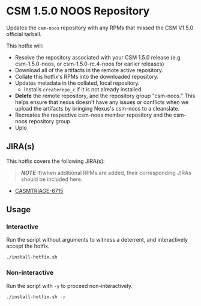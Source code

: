 # CSM 1.5.0 NOOS Repository

Updates the `csm-noos` repository with any RPMs that missed the CSM V1.5.0 official tarball.

This hotfix will:
* Resolve the repository associated with your CSM 1.5.0 release (e.g. csm-1.5.0-noos, or csm-1.5.0-rc.4-noos for earlier releases)
* Download all of the artifacts in the remote active repository.
* Collate this hotfix's RPMs into the downloaded repository.
* Updates metadata in the collated, local repository.
    * Installs `createrepo_c` if it is not already installed.
* **Delete** the remote repository, and the repository group "csm-noos." This helps ensure that nexus doesn't have any issues or conflicts when we upload the artifacts by bringing Nexus's csm-noos to a cleanslate.
* Recreates the respective csm-noos member repository and the csm-noos repository group.
* Uplo

## JIRA(s)

This hotfix covers the following JIRA(s):

> ***NOTE*** If/when additional RPMs are added, their corresponding JIRAs should be included here.

* [CASMTRIAGE-6715](https://jira-pro.it.hpe.com:8443/browse/CASMTRIAGE-6715)

## Usage

### Interactive

Run the script without arguments to witness a deterrent, and interactively accept the hotfix.

```bash
./install-hotfix.sh
```

### Non-interactive

Run the script with `-y` to proceed non-interactively.

```bash
./install-hotfix.sh -y
```
